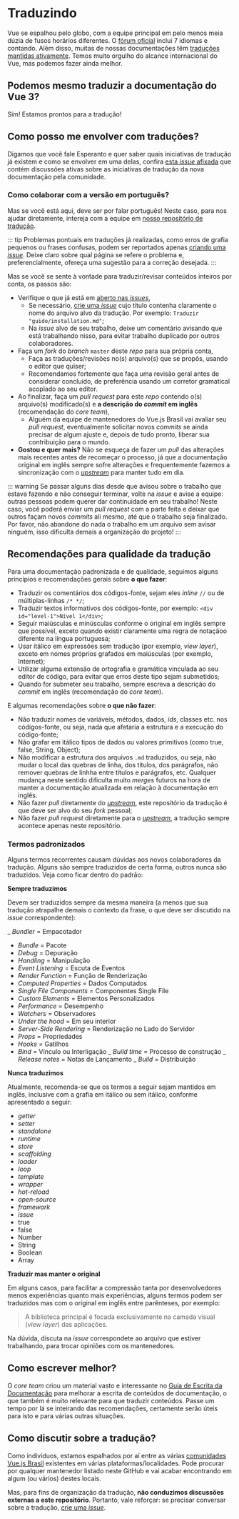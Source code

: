 # Traduzindo

Vue se espalhou pelo globo, com a equipe principal em pelo menos meia dúzia de fusos horários diferentes. O [fórum oficial](https://forum.vuejs.org/) inclui 7 idiomas e contando. Além disso, muitas de nossas documentações têm [traduções mantidas ativamente](https://github.com/vuejs?utf8=%E2%9C%93&q=vuejs.org). Temos muito orgulho do alcance internacional do Vue, mas podemos fazer ainda melhor.

## Podemos mesmo traduzir a documentação do Vue 3?

Sim! Estamos prontos para a tradução!

## Como posso me envolver com traduções?

Digamos que você fale Esperanto e quer saber quais iniciativas de tradução já existem e como se envolver em uma delas, confira [esta _issue_ afixada](https://github.com/vuejs/docs-next/issues/478) que contém discussões ativas sobre as iniciativas de tradução da nova documentação pela comunidade.

### Como colaborar com a versão em português?

Mas se você está aqui, deve ser por falar português! Neste caso, para nos ajudar diretamente, intereja com a equipe em [nosso repositório de tradução](https://github.com/vuejs-br/docs-next).

::: tip
Problemas pontuais em traduções já realizadas, como erros de grafia pequenos ou frases confusas, podem ser reportados apenas [criando uma _issue_](https://github.com/vuejs-br/docs-next/issues/new). Deixe claro sobre qual página se refere o problema e, preferencialmente, ofereça uma sugestão para a correção desejada.
:::

Mas se você se sente à vontade para traduzir/revisar conteúdos inteiros por conta, os passos são:

- Verifique o que já está em [aberto nas _issues_](https://github.com/vuejs-br/docs-next/issues),
  - Se necessário, [crie uma _issue_](https://github.com/vuejs-br/docs-next/issues/new) cujo título contenha claramente o nome do arquivo alvo da tradução. Por exemplo: `Traduzir "guide/installation.md"`;
  - Na _issue_ alvo de seu trabalho, deixe um comentário avisando que está trabalhando nisso, para evitar trabalho duplicado por outros colaboradores.
- Faça um _fork_ do _branch_ `master` deste _repo_ para sua própria conta,
  - Faça as traduções/revisões no(s) arquivo(s) que se propôs, usando o editor que quiser;
  - Recomendamos fortemente que faça uma revisão geral antes de considerar concluído, de preferência usando um corretor gramatical acoplado ao seu editor.
- Ao finalizar, faça um _pull request_ para este _repo_ contendo o(s) arquivo(s) modificado(s) e **a descrição do _commit_ em inglês** (recomendação do _core team_),
  - Alguém da equipe de mantenedores do Vue.js Brasil vai avaliar seu _pull request_, eventualmente solicitar novos _commits_ se ainda precisar de algum ajuste e, depois de tudo pronto, liberar sua contribuição para o mundo.
- **Gostou e quer mais?** Não se esqueça de fazer um _pull_ das alterações mais recentes antes de recomeçar o processo, já que a documentação original em inglês sempre sofre alterações e frequentemente fazemos a sincronização com o [_upstream_](https://github.com/vuejs/docs-next) para manter tudo em dia.

::: warning
Se passar alguns dias desde que avisou sobre o trabalho que estava fazendo e não conseguir terminar, volte na _issue_ e avise a equipe: outras pessoas podem querer dar continuidade em seu trabalho! Neste caso, você poderá enviar um _pull request_ com a parte feita e deixar que outros façam novos _commits_ ali mesmo, até que o trabalho seja finalizado. Por favor, não abandone do nada o trabalho em um arquivo sem avisar ninguém, isso dificulta demais a organização do projeto!
:::

## Recomendações para qualidade da tradução

Para uma documentação padronizada e de qualidade, seguimos alguns princípios e recomendações gerais sobre **o que fazer**:

- Traduzir os comentários dos códigos-fonte, sejam eles _inline_ `//` ou de múltiplas-linhas `/* */`;
- Traduzir textos informativos dos códigos-fonte, por exemplo: `<div id="level-1">Nível 1</div>`;
- Seguir maiúsculas e minúsculas conforme o original em inglês sempre que possível, exceto quando existir claramente uma regra de notaçãoo diferente na língua portuguesa;
- Usar itálico em expressões sem tradução (por exemplo, _view layer_), exceto em nomes próprios grafados em maiúsculas (por exemplo, Internet);
- Utilizar alguma extensão de ortografia e gramática vinculada ao seu editor de código, para evitar que erros deste tipo sejam submetidos;
- Quando for submeter seu trabalho, sempre escreva a descrição do _commit_ em inglês (recomendação do _core team_).

E algumas recomendações sobre **o que não fazer**:

- Não traduzir nomes de variáveis, métodos, dados, _ids_, classes etc. nos códigos-fonte, ou seja, nada que afetaria a estrutura e a execução do código-fonte;
- Não grafar em itálico tipos de dados ou valores primitivos (como true, false, String, Object);
- Não modificar a estrutura dos arquivos `.md` traduzidos, ou seja, não mudar o local das quebras de linha, dos títulos, dos parágrafos, não remover quebras de linhha entre títulos e parágrafos, etc. Qualquer mudança neste sentido dificulta muito _merges_ futuros na hora de manter a documentação atualizada em relação à documentação em inglês.
- Não fazer _pull_ diretamente do [_upstream_](https://github.com/vuejs/docs-next), este repositório da tradução é que deve ser alvo do seu _fork_ pessoal;
- Não fazer _pull request_ diretamente para o [_upstream_](https://github.com/vuejs/docs-next), a tradução sempre acontece apenas neste repositório.

### Termos padronizados

Alguns termos recorrentes causam dúvidas aos novos colaboradores da tradução. Alguns são sempre traduzidos de certa forma, outros nunca são traduzidos. Veja como ficar dentro do padrão:

**Sempre traduzimos**

Devem ser traduzidos sempre da mesma maneira (a menos que sua tradução atrapalhe demais o contexto da frase, o que deve ser discutido na _issue_ correspondente):

_ _Bundler_ = Empacotador
- _Bundle_ = Pacote
- _Debug_ = Depuração
- _Handling_ = Manipulação
- _Event Listening_ = Escuta de Eventos
- _Render Function_ = Função de Renderização
- _Computed Properties_ = Dados Computados
- _Single File Components_ = Componentes Single File
- _Custom Elements_ = Elementos Personalizados
- _Performance_ = Desempenho
- _Watchers_ = Observadores
- _Under the hood_ = Em seu interior
- _Server-Side Rendering_ = Renderização no Lado do Servidor
- _Props_ = Propriedades
- _Hooks_ = Gatilhos
- _Bind_ = Vínculo ou Interligação
_ _Build time_ = Processo de construção
_ _Release notes_ = Notas de Lançamento
_ _Build_ = Distribuição

**Nunca traduzimos**

Atualmente, recomenda-se que os termos a seguir sejam mantidos em inglês, inclusive com a grafia em itálico ou sem itálico, conforme apresentado a seguir:

- _getter_
- _setter_
- _standalone_
- _runtime_
- _store_
- _scaffolding_
- _loader_
- _loop_
- _template_
- _wrapper_
- _hot-reload_
- _open-source_
- _framework_
- _issue_
- true
- false
- Number
- String
- Boolean
- Array

**Traduzir mas manter o original**

Em alguns casos, para facilitar a compressão tanta por desenvolvedores menos experiências quanto mais experiências, alguns termos podem ser traduzidos mas com o original em inglês entre parênteses, por exemplo:

> A biblioteca principal é focada exclusivamente na camada visual (_view layer_) das aplicações.

Na dúvida, discuta na _issue_ correspondete ao arquivo que estiver trabalhando, para trocar opiniões com os mantenedores.

## Como escrever melhor?

O _core team_ criou um material vasto e interessante no [Guia de Escrita da Documentação](./writing-guide.md) para melhorar a escrita de conteúdos de documentação, o que também é muito relevante para que traduzir conteúdos. Passe um tempo por lá se inteirando das recomendações, certamente serão úteis para isto e para várias outras situações.

## Como discutir sobre a tradução?

Como indivíduos, estamos espalhados por aí entre as várias [comunidades Vue.js Brasil](https://github.com/vuejs-br/comunidades) existentes em várias plataformas/localidades. Pode procurar por qualquer mantenedor listado neste GitHub e vai acabar encontrando em algum (ou vários) destes locais.

Mas, para fins de organização da tradução, **não conduzimos discussões externas a este repositório**. Portanto, vale reforçar: se precisar conversar sobre a tradução, [crie uma _issue_](https://github.com/vuejs-br/docs-next/issues/new).
